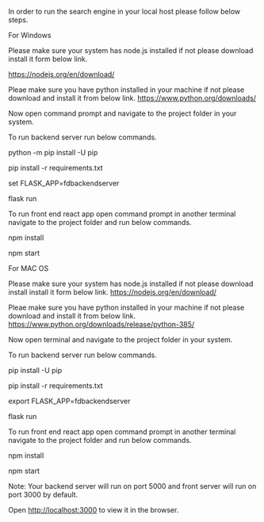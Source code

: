 In order to run the search engine in your local host please follow below steps.

For Windows

Please make sure your system has node.js installed if not please download install it form below link.

https://nodejs.org/en/download/

Pleae make sure you have python installed in your machine if not please download and install it from below link.
https://www.python.org/downloads/

Now open command prompt and navigate to the project folder in your system.

To run backend server run below commands.

python -m pip install -U pip

pip install -r requirements.txt

set FLASK_APP=fdbackendserver

flask run

To run front end react app open command prompt in another terminal navigate to the project folder and run below commands.

npm install

npm start


For MAC OS

Please make sure your system has node.js installed if not please download install install it form below link.
https://nodejs.org/en/download/

Pleae make sure you have python installed in your machine if not please download and install it from below link.
https://www.python.org/downloads/release/python-385/

Now open terminal and navigate to the project folder in your system.

To run backend server run below commands.

pip install -U pip

pip install -r requirements.txt

export FLASK_APP=fdbackendserver

flask run

To run front end react app open command prompt in another terminal navigate to the project folder and run below commands.

npm install

npm start

Note: Your backend server will run on port 5000 and front server will run on port 3000 by default.

Open [http://localhost:3000](http://localhost:3000) to view it in the browser.




  